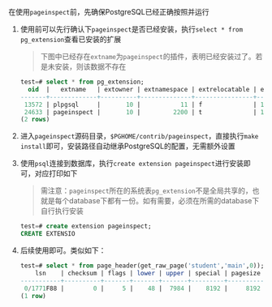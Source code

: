 在使用`pageinspect`前，先确保PostgreSQL已经正确按照并运行

1. 使用前可以先行确认下`pageinspect`是否已经安装，执行`select * from pg_extension`查看已安装的扩展

   > 下图中已经存在`extname`为`pageinspect`的插件，表明已经安装过了。若是未安装，则该数据不存在

   ```sql
   test=# select * from pg_extension;
     oid  |   extname   | extowner | extnamespace | extrelocatable | extversion | extconfig | extcondition 
   -------+-------------+----------+--------------+----------------+------------+-----------+--------------
    13572 | plpgsql     |       10 |           11 | f              | 1.0        |           | 
    24633 | pageinspect |       10 |         2200 | t              | 1.9        |           | 
   (2 rows)
   ```

2. 进入`pageinspect`源码目录，`$PGHOME/contrib/pageinspect`，直接执行`make install`即可，安装路径自动继承PostgreSQL的配置，无需额外设置

3. 使用`psql`连接到数据库，执行`create extension pageinspect`进行安装即可，对应打印如下

   > 需注意：`pageinspect`所在的系统表`pg_extension`不是全局共享的，也就是每个database下都有一份。如有需要，必须在所需的database下自行执行安装

   ```sql
   test=# create extension pageinspect;
   CREATE EXTENSIO
   ```

4. 后续使用即可。类似如下：

   ```sql
   test=# select * from page_header(get_raw_page('student','main',0));
       lsn    | checksum | flags | lower | upper | special | pagesize | version | prune_xid 
   -----------+----------+-------+-------+-------+---------+----------+---------+-----------
    0/1771F88 |        0 |     5 |    48 |  7984 |    8192 |     8192 |       4 |         0
   (1 row)
   ```

